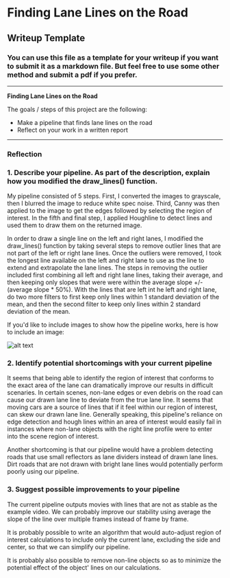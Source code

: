 # **Finding Lane Lines on the Road** 

## Writeup Template

### You can use this file as a template for your writeup if you want to submit it as a markdown file. But feel free to use some other method and submit a pdf if you prefer.

---

**Finding Lane Lines on the Road**

The goals / steps of this project are the following:
* Make a pipeline that finds lane lines on the road
* Reflect on your work in a written report


[//]: # (Image References)

[image1]: ./examples/grayscale.jpg "Grayscale"

---

### Reflection

### 1. Describe your pipeline. As part of the description, explain how you modified the draw_lines() function.

My pipeline consisted of 5 steps. First, I converted the images to grayscale, then I blurred the image to reduce white spec noise.  Third, Canny was then applied to the image to get the edges followed by selecting the region of interest. In the fifth and final step,  I applied Houghline to detect lines and used them to draw them on the returned image.

In order to draw a single line on the left and right lanes, I modified the draw_lines() function by taking several steps to remove outlier lines that are not part of the left or right lane lines.  Once the outliers were removed, I took the longest line available on the left and right lane to use as the line to extend and extrapolate the lane lines.  The steps in removing the outlier included first combining all left and right lane lines, taking their average, and then keeping only slopes that were were within the average slope +/- (average slope * 50%).  With the lines that are left int he left and right lane, do two more filters to first keep only lines within 1 standard deviation of the mean, and then the second filter to keep only lines within 2 standard deviation of the mean.

If you'd like to include images to show how the pipeline works, here is how to include an image: 

![alt text][image1]


### 2. Identify potential shortcomings with your current pipeline


It seems that being able to identify the region of interest that conforms to the exact area of the lane can dramatically improve our results in difficult scenaries.  In certain scenes, non-lane edges or even debris on the road can cause our drawn lane line to deviate from the true lane line.  It seems that moving cars are a source of lines that if it feel within our region of interest, can skew our drawn lane line.  Generally speaking, this pipeline's reliance on edge detection and hough lines within an area of interest would easily fail in instances where non-lane objects with the right line profile were to enter into the scene region of interest.  

Another shortcoming is that our pipeline would have a problem detecting roads that use small reflectors as lane dividers instead of drawn lane lines.  Dirt roads that are not drawn with bright lane lines would potentially perform poorly using our pipeline.  

### 3. Suggest possible improvements to your pipeline

The current pipeline outputs movies with lines that are not as stable as the example video.  We can probably improve our stability using average the slope of the line over multiple frames instead of frame by frame.

It is probably possible to write an algorithm that would auto-adjust region of interest calculations to include only the current lane, excluding the side and center, so that we can simplify our pipeline.  

It is probably also possible to remove non-line objects so as to minimize the potential effect of the object' lines on our calculations.